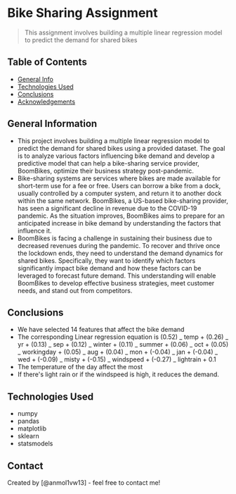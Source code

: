 # Bike Sharing Assignment

> This assignment involves building a multiple linear regression model to predict the demand for shared bikes

## Table of Contents

- [General Info](#general-information)
- [Technologies Used](#technologies-used)
- [Conclusions](#conclusions)
- [Acknowledgements](#acknowledgements)

<!-- You can include any other section that is pertinent to your problem -->

## General Information

- This project involves building a multiple linear regression model to predict the demand for shared bikes using a provided dataset. The goal is to analyze various factors influencing bike demand and develop a predictive model that can help a bike-sharing service provider, BoomBikes, optimize their business strategy post-pandemic.
- Bike-sharing systems are services where bikes are made available for short-term use for a fee or free. Users can borrow a bike from a dock, usually controlled by a computer system, and return it to another dock within the same network. BoomBikes, a US-based bike-sharing provider, has seen a significant decline in revenue due to the COVID-19 pandemic. As the situation improves, BoomBikes aims to prepare for an anticipated increase in bike demand by understanding the factors that influence it.
- BoomBikes is facing a challenge in sustaining their business due to decreased revenues during the pandemic. To recover and thrive once the lockdown ends, they need to understand the demand dynamics for shared bikes. Specifically, they want to identify which factors significantly impact bike demand and how these factors can be leveraged to forecast future demand. This understanding will enable BoomBikes to develop effective business strategies, meet customer needs, and stand out from competitors.

<!-- You don't have to answer all the questions - just the ones relevant to your project. -->

## Conclusions

- We have selected 14 features that affect the bike demand
- The corresponding Linear regression equation is
  (0.52) _ temp + (0.26) _ yr + (0.13) _ sep + (0.12) _ winter + (0.11) _ summer + (0.06) _ oct + (0.05) _ workingday + (0.05) _ aug + (0.04) _ mon + (-0.04) _ jan + (-0.04) _ wed + (-0.09) _ misty + (-0.15) _ windspeed + (-0.27) _ lightrain + 0.1
- The temperature of the day affect the most
- If there's light rain or if the windspeed is high, it reduces the demand.

## Technologies Used

- numpy
- pandas
- matplotlib
- sklearn
- statsmodels

## Contact

Created by [@anmol1vw13] - feel free to contact me!
